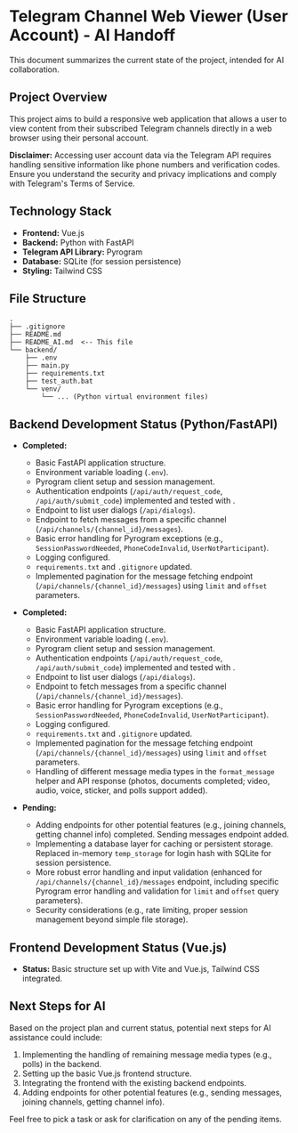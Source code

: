# Telegram Channel Web Viewer (User Account) - AI Handoff

This document summarizes the current state of the project, intended for AI collaboration.

## Project Overview

This project aims to build a responsive web application that allows a user to view content from their subscribed Telegram channels directly in a web browser using their personal account.

**Disclaimer:** Accessing user account data via the Telegram API requires handling sensitive information like phone numbers and verification codes. Ensure you understand the security and privacy implications and comply with Telegram's Terms of Service.

## Technology Stack

*   **Frontend:** Vue.js
*   **Backend:** Python with FastAPI
*   **Telegram API Library:** Pyrogram
*   **Database:** SQLite (for session persistence)
*   **Styling:** Tailwind CSS

## File Structure

```
.
├── .gitignore
├── README.md
├── README_AI.md  <-- This file
└── backend/
    ├── .env
    ├── main.py
    ├── requirements.txt
    ├── test_auth.bat
    └── venv/
        └── ... (Python virtual environment files)
```

## Backend Development Status (Python/FastAPI)

*   **Completed:**
    *   Basic FastAPI application structure.
    *   Environment variable loading (`.env`).
    *   Pyrogram client setup and session management.
    *   Authentication endpoints (`/api/auth/request_code`, `/api/auth/submit_code`) implemented and tested with <mcfile name="test_auth.bat" path="c:\Users\HP\Desktop\Code\test\backend\test_auth.bat"></mcfile>.
    *   Endpoint to list user dialogs (`/api/dialogs`).
    *   Endpoint to fetch messages from a specific channel (`/api/channels/{channel_id}/messages`).
    *   Basic error handling for Pyrogram exceptions (e.g., `SessionPasswordNeeded`, `PhoneCodeInvalid`, `UserNotParticipant`).
    *   Logging configured.
    *   `requirements.txt` and `.gitignore` updated.
    *   Implemented pagination for the message fetching endpoint (`/api/channels/{channel_id}/messages`) using `limit` and `offset` parameters.

*   **Completed:**
    *   Basic FastAPI application structure.
    *   Environment variable loading (`.env`).
    *   Pyrogram client setup and session management.
    *   Authentication endpoints (`/api/auth/request_code`, `/api/auth/submit_code`) implemented and tested with <mcfile name="test_auth.bat" path="c:\Users\HP\Desktop\Code\test\backend\test_auth.bat"></mcfile>.
    *   Endpoint to list user dialogs (`/api/dialogs`).
    *   Endpoint to fetch messages from a specific channel (`/api/channels/{channel_id}/messages`).
    *   Basic error handling for Pyrogram exceptions (e.g., `SessionPasswordNeeded`, `PhoneCodeInvalid`, `UserNotParticipant`).
    *   Logging configured.
    *   `requirements.txt` and `.gitignore` updated.
    *   Implemented pagination for the message fetching endpoint (`/api/channels/{channel_id}/messages`) using `limit` and `offset` parameters.
    *   Handling of different message media types in the `format_message` helper and API response (photos, documents completed; video, audio, voice, sticker, and polls support added).

*   **Pending:**
    *   Adding endpoints for other potential features (e.g., joining channels, getting channel info) completed. Sending messages endpoint added.
    *   Implementing a database layer for caching or persistent storage. Replaced in-memory `temp_storage` for login hash with SQLite for session persistence.
    *   More robust error handling and input validation (enhanced for `/api/channels/{channel_id}/messages` endpoint, including specific Pyrogram error handling and validation for `limit` and `offset` query parameters).
    *   Security considerations (e.g., rate limiting, proper session management beyond simple file storage).

## Frontend Development Status (Vue.js)

*   **Status:** Basic structure set up with Vite and Vue.js, Tailwind CSS integrated.

## Next Steps for AI

Based on the project plan and current status, potential next steps for AI assistance could include:

1.  Implementing the handling of remaining message media types (e.g., polls) in the backend.
2.  Setting up the basic Vue.js frontend structure.
3.  Integrating the frontend with the existing backend endpoints.
4.  Adding endpoints for other potential features (e.g., sending messages, joining channels, getting channel info).

Feel free to pick a task or ask for clarification on any of the pending items.